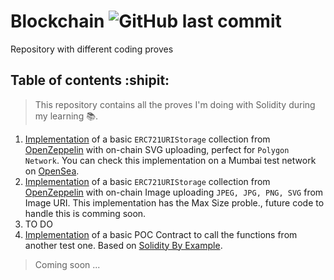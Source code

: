 # Blockchain ![GitHub last commit](https://img.shields.io/github/last-commit/SrVladyslav/Blockchain)
Repository with different coding proves

## Table of contents :shipit:
> This repository contains all the proves I'm doing with Solidity during my learning :books:. 
1. [Implementation](https://github.com/SrVladyslav/Blockchain/tree/main/1_basic_ERC721_collection_onChain) of a basic `ERC721URIStorage` collection from [OpenZeppelin](https://github.com/OpenZeppelin/openzeppelin-contracts/blob/master/contracts/token/ERC721/extensions/ERC721URIStorage.sol) with on-chain SVG uploading, perfect for `Polygon Network`. You can check this implementation on a Mumbai test network on [OpenSea](https://testnets.opensea.io/collection/basicsvgc-v2).
2. [Implementation](https://github.com/SrVladyslav/Blockchain/blob/main/2_ERC721_onChain_collection/ImageCollectionOnChain.sol) of a basic `ERC721URIStorage` collection from [OpenZeppelin](https://github.com/OpenZeppelin/openzeppelin-contracts/blob/master/contracts/token/ERC721/extensions/ERC721URIStorage.sol) with on-chain Image uploading `JPEG, JPG, PNG, SVG` from Image URI. This implementation has the Max Size proble., future code to handle this is comming soon. 
3. TO DO
4. [Implementation](https://github.com/SrVladyslav/Blockchain/blob/main/4_call_cotract_from_contract/CallContracts.sol) of a basic POC Contract to call the functions from another test one. Based on [Solidity By Example](https://solidity-by-example.org/calling-contract/).

> Coming soon ...
